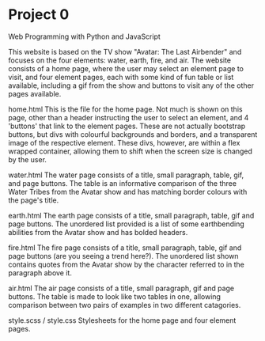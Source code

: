 # Project 0
Web Programming with Python and JavaScript

This website is based on the TV show "Avatar: The Last Airbender" and focuses on the four elements: water, earth,
fire, and air. The website consists of a home page, where the user may select an element page to visit, and four
element pages, each with some kind of fun table or list available, including a gif from the show and buttons to 
visit any of the other pages available.

home.html
This is the file for the home page. Not much is shown on this page, other than a header instructing the user to
select an element, and 4 'buttons' that link to the element pages. These are not actually bootstrap buttons, but
divs with colourful backgrounds and borders, and a transparent image of the respective element. These divs, however,
are within a flex wrapped container, allowing them to shift when the screen size is changed by the user.

water.html
The water page consists of a title, small paragraph, table, gif, and page buttons. The table is an informative
comparison of the three Water Tribes from the Avatar show and has matching border colours with the page's title.

earth.html
The earth page consists of a title, small paragraph, table, gif and page buttons. The unordered list provided is 
a list of some earthbending abilities from the Avatar show and has bolded headers.

fire.html
The fire page consists of a title, small paragraph, table, gif and page buttons (are you seeing a trend here?).
The unordered list shown contains quotes from the Avatar show by the character referred to in the paragraph above it.

air.html
The air page consists of a title, small paragraph, gif and page buttons. The table is made to look like two tables in one, allowing comparison between two pairs of examples in two different catagories.

style.scss / style.css
Stylesheets for the home page and four element pages.
